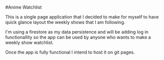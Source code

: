 #Anime Watchlist

This is a single page application that I decided to make for myself
to have quick glance layout the weekly shows that I am following.

I'm using a firestore as my data persistence and will be adding
log in functionallity so the app can be used by anyone who wants
to make a weekly show watchlist.

Once the app is fully functional I intend to host it on git pages.